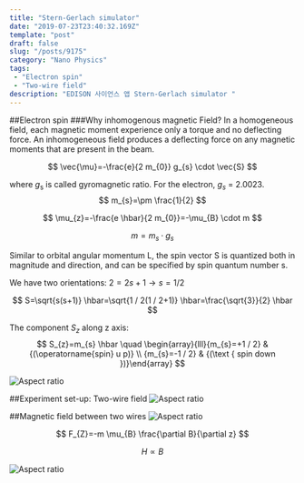```yaml
---
title: "Stern-Gerlach simulator"
date: "2019-07-23T23:40:32.169Z"
template: "post"
draft: false
slug: "/posts/9175"
category: "Nano Physics"
tags: 
 - "Electron spin"
 - "Two-wire field"
description: "EDISON 사이언스 앱 Stern-Gerlach simulator "
---
```


##Electron spin
###Why inhomogenous magnetic Field?
In a homogeneous field, each magnetic moment experience only a torque and no deflecting force. An inhomogeneous field produces a deflecting force on any magnetic moments that are present in the beam.

$$
\vec{\mu}=-\frac{e}{2 m_{0}} g_{s} \cdot \vec{S}
$$

where $g_{\mathrm{s}}$ is called gyromagnetic ratio.
For the electron, $g_{s}$ = 2.0023.
$$
m_{s}=\pm \frac{1}{2}
$$

$$
\mu_{z}=-\frac{e \hbar}{2 m_{0}}=-\mu_{B} \cdot m
$$

$$
m=m_{s} \cdot g_{s}
$$

Similar to orbital angular momentum L, the spin vector S is quantized both in magnitude and direction, and can be specified by spin quantum number s.

We have two orientations: $2=2 s+1 \rightarrow s=1 / 2$

$$
S=\sqrt{s(s+1)} \hbar=\sqrt{1 / 2(1 / 2+1)} \hbar=\frac{\sqrt{3}}{2} \hbar
$$

The component $S_{z}$ along z axis:
$$
S_{z}=m_{s} \hbar \quad \begin{array}{lll}{m_{s}=+1 / 2} & {(\operatorname{spin} u p)} \\ {m_{s}=-1 / 2} & {(\text { spin down })}\end{array}
$$

![Aspect ratio](/media/POST/9175/0.jpg)

##Experiment set-up: Two-wire field
![Aspect ratio](/media/POST/9175/1.jpg)

##Magnetic field between two wires
![Aspect ratio](/media/POST/9175/2.jpg)

$$
F_{Z}=-m \mu_{B} \frac{\partial B}{\partial z}
$$

$$
H \propto B
$$

![Aspect ratio](/media/POST/9175/3.jpg)

